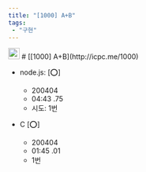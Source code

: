 ```yaml
---
title: "[1000] A+B"
tags: 
 - "구현"
---
```

<img src='https://doky.space/assets/icpclev/b5.svg' height=23px>
# [[1000] A+B](http://icpc.me/1000) 

- node.js: [:o:]
  - 200404
  - 04:43 .75
  - 시도: 1번

- C [:o:]
  - 200404
  - 01:45 .01
  - 1번
